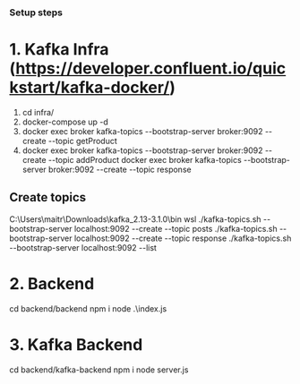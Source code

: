 ### Setup steps


# 1. Kafka Infra (https://developer.confluent.io/quickstart/kafka-docker/)
1. cd infra/
2. docker-compose up -d
3. docker exec broker kafka-topics --bootstrap-server broker:9092 --create --topic getProduct
4. docker exec broker kafka-topics --bootstrap-server broker:9092 --create --topic addProduct
docker exec broker kafka-topics --bootstrap-server broker:9092 --create --topic response

## Create topics
C:\Users\maitr\Downloads\kafka_2.13-3.1.0\bin
wsl
./kafka-topics.sh --bootstrap-server localhost:9092 --create --topic posts
./kafka-topics.sh --bootstrap-server localhost:9092 --create --topic response
./kafka-topics.sh --bootstrap-server localhost:9092 --list


# 2. Backend 
cd backend/backend
npm i 
node .\index.js

# 3. Kafka Backend

cd backend/kafka-backend
npm i 
node server.js
